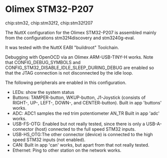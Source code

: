 Olimex STM32-P207
=================

chip:stm32, chip:stm32f2, chip:stm32f207

The NuttX configuration for the Olimex STM32-P207 is assembled mainly
from the configurations stm32f4discovery and stm3240g-eval.

It was tested with the NuttX EABI \"buildroot\" Toolchain.

Debugging with OpenOCD via an Olimex ARM-USB-TINY-H works. Note that
CONFIG\_DEBUG\_SYMBOLS and
CONFIG\_STM32\_DISABLE\_IDLE\_SLEEP\_DURING\_DEBUG are enabled so that
the JTAG connection is not disconnected by the idle loop.

The following peripherals are enabled in this configuration.

-   LEDs: show the system status
-   Buttons: TAMPER-button, WKUP-button, J1-Joystick (consists of
    RIGHT-, UP-, LEFT-, DOWN-, and CENTER-button). Built in app
    \'buttons\' works.
-   ADC: ADC1 samples the red trim potentiometer AN\_TR Built in app
    \'adc\' works.
-   USB-FS-OTG: Enabled but not really tested, since there is only a
    USB-A-connector (host) connected to the full speed STM32 inputs.
-   USB-HS\_OTG:The other connector (device) is connected to the high
    speed STM32 inputs (not enabled).
-   CAN: Built in app \'can\' works, but apart from that not really
    tested.
-   Ethernet: Ping to other station on the network works.
